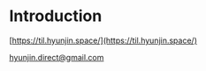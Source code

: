 
# Introduction

[https://til.hyunjin.space/](https://til.hyunjin.space/)

hyunjin.direct@gmail.com
